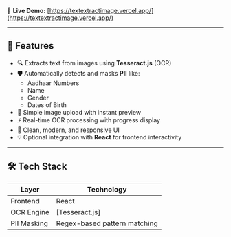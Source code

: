 

🔗 **Live Demo:** [https://textextractimage.vercel.app/](https://textextractimage.vercel.app/)

---

## 🚀 Features

- 🔍 Extracts text from images using **Tesseract.js** (OCR)
- 🛡️ Automatically detects and masks **PII** like:
  - Aadhaar Numbers
  - Name
  - Gender
  - Dates of Birth
- 📸 Simple image upload with instant preview
- ⚡ Real-time OCR processing with progress display
- 🧼 Clean, modern, and responsive UI
- 💡 Optional integration with **React** for frontend interactivity

---

## 🛠️ Tech Stack

| Layer       | Technology        |
|-------------|-------------------|
| Frontend    | React |
| OCR Engine  | [Tesseract.js] |
| PII Masking | Regex-based pattern matching |


